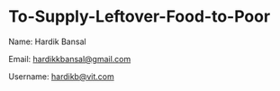 # To-Supply-Leftover-Food-to-Poor

Name: Hardik Bansal

Email: hardikkbansal@gmail.com

Username: hardikb@vit.com
